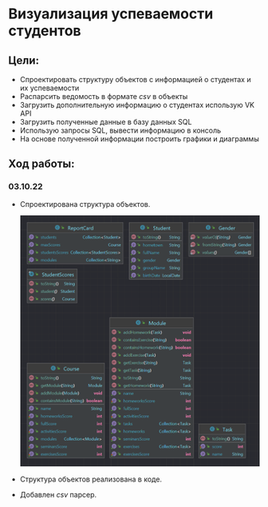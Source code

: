 # Визуализация успеваемости студентов

## Цели:

- Спроектировать структуру объектов с информацией о студентах и их успеваемости
- Распарсить ведомость в формате *csv* в объекты
- Загрузить дополнительную информацию о студентах использую VK API
- Загрузить полученные данные в базу данных SQL
- Использую запросы SQL, вывести информацию в консоль
- На основе полученной информации построить графики и диаграммы

## Ход работы:

### 03.10.22

- Спроектирована структура объектов.

    ![Objects](/misc/objects.png)

- Структура объектов реализована в коде.
- Добавлен *csv* парсер.
